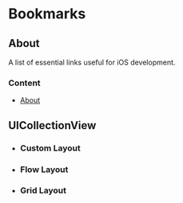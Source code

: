 # Bookmarks

## About
A list of essential links useful for iOS development.

### Content
- [About](#about)


## UICollectionView
 - ### Custom Layout
  - ### Flow Layout
  - ### Grid Layout
    

